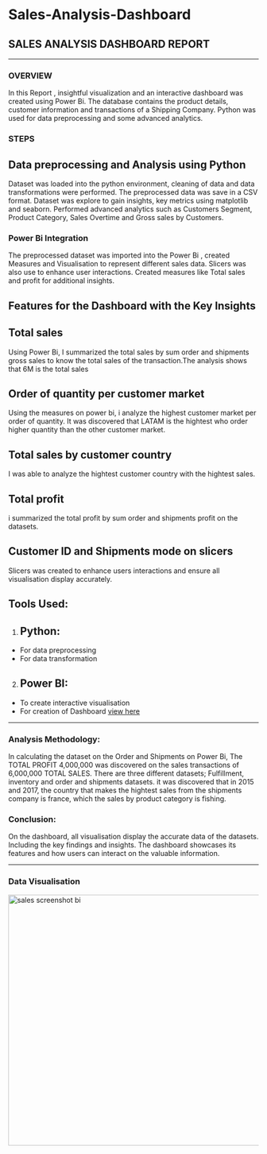 # Sales-Analysis-Dashboard

## SALES ANALYSIS DASHBOARD REPORT
---
 ### OVERVIEW
In this Report , insightful visualization and an interactive dashboard was created using Power Bi. The database contains the product details, customer information and transactions of a Shipping Company. Python was used for data preprocessing and some advanced analytics.
### STEPS
## Data preprocessing and Analysis using Python
Dataset was loaded into the python environment, cleaning of data and data transformations were performed. The preprocessed data was save in a CSV format. Dataset was explore to gain insights, key metrics using matplotlib and seaborn. Performed advanced analytics such as Customers Segment, Product Category, Sales Overtime and Gross sales by Customers.
  
### Power Bi Integration
The preprocessed dataset was imported into the Power Bi , created Measures and Visualisation to represent different sales data. Slicers was also use to enhance user interactions. Created measures like Total sales and profit for additional insights. 
## Features for the Dashboard with the Key Insights
## Total sales
Using Power Bi, I summarized the total sales by sum order and shipments gross sales to know the total sales of the transaction.The analysis shows that 6M is the total sales
## Order of quantity per customer market
Using the measures on power bi, i analyze the highest customer market per order of quantity. It was discovered that LATAM is the hightest who order higher quantity than the other customer market.
## Total sales by customer country
I was able to analyze the hightest customer country with the hightest sales.
## Total profit
i summarized the total profit by sum order and shipments profit on the datasets.
## Customer ID and Shipments mode on slicers
Slicers was created to enhance users interactions and ensure all visualisation display accurately.

## Tools Used:
1.  ##	Python:
-   For data preprocessing
-   For data transformation
   
2.  ##	Power BI:
 - To create interactive visualisation
 - For creation of Dashboard [view here](https://ibb.co/F5b5VCG)


--- 
### Analysis Methodology: 
In calculating the dataset on the Order and Shipments on Power Bi, The TOTAL PROFIT 4,000,000 was discovered on the sales transactions of 6,000,000 TOTAL SALES.  There are three different datasets; Fulfillment, inventory and order and shipments datasets. it was discovered that in 2015 and 2017, the country that makes the hightest sales from the shipments company is france, which the sales by product category is fishing. 

### Conclusion:
On the dashboard, all visualisation display the accurate data of the datasets. Including the key findings and insights. The dashboard showcases its features and how users can interact on the valuable information. 

---
### Data Visualisation
<img width="505" alt="sales screenshot bi" src="https://github.com/user-attachments/assets/5682a391-5b7c-4ade-a705-e4a2cb634e1c">

